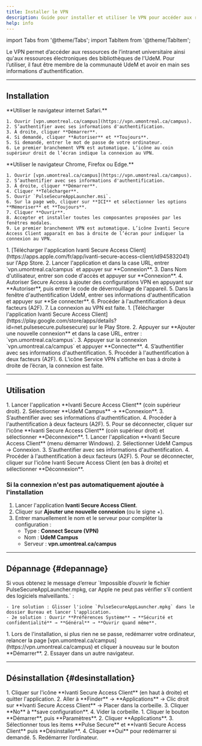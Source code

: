 ```yaml
---
title: Installer le VPN
description: Guide pour installer et utiliser le VPN pour accéder aux ressources électroniques des bibliothèques UdeM.
help: info
---
```


import Tabs from '@theme/Tabs';
import TabItem from '@theme/TabItem';


Le VPN permet d’accéder aux ressources de l’intranet universitaire ainsi qu'aux ressources électroniques des bibliothèques de l'UdeM. Pour l’utiliser, il faut être membre de la communauté UdeM et avoir en main ses informations d'authentification.

---

## Installation

<Tabs groupId="os">
  <TabItem value="macos" label="macOS">
    **Utiliser le navigateur internet Safari.**

    1. Ouvrir [vpn.umontreal.ca/campus](https://vpn.umontreal.ca/campus).
    2. S’authentifier avec ses informations d'authentification.
    3. À droite, cliquer **Démarrer**.
    4. Si demandé, cliquer **Autoriser** et **Toujours**.
    5. Si demandé, entrer le mot de passe de votre ordinateur.
    6. Le premier branchement VPN est automatique. L’icône au coin supérieur droit de l’écran indique la connexion au VPN.
  </TabItem>

  <TabItem value="windows" label="Windows">
    **Utiliser le navigateur Chrome, Firefox ou Edge.**

    1. Ouvrir [vpn.umontreal.ca/campus](https://vpn.umontreal.ca/campus).
    2. S’authentifier avec ses informations d'authentification.
    3. À droite, cliquer **Démarrer**.
    4. Cliquer **Télécharger**.
    5. Ouvrir `PulseSecureAppLauncher.msi`.
    6. Sur la page web, cliquer sur **ICI** et sélectionner les options **Mémoriser** et **Toujours**.
    7. Cliquer **Ouvrir**.
    8. Accepter et installer toutes les composantes proposées par les fenêtres modales.
    9. Le premier branchement VPN est automatique. L’icône Ivanti Secure Access Client apparaît en bas à droite de l’écran pour indiquer la connexion au VPN.
  </TabItem>

  <TabItem value="ios" label="iOS">
    1. [Télécharger l'application Ivanti Secure Access Client](https://apps.apple.com/fr/app/ivanti-secure-access-client/id945832041) sur l'App Store.
    2. Lancer l'application et dans la case URL, entrer `vpn.umontreal.ca/campus` et appuyer sur **Connexion**.
    3. Dans Nom d'utilisateur, entrer son code d'accès et appuyer sur **Connexion**.
    4. Autoriser Secure Access à ajouter des configurations VPN en appuyant sur **Autoriser**, puis entrer le code de déverrouillage de l'appareil.
    5. Dans la fenêtre d'authentification UdeM, entrer ses informations d'authentification et appuyer sur **Se connecter**.
    6. Procéder à l'authentification à deux facteurs (A2F).
    7. La connexion au VPN est faite.
  </TabItem>

  <TabItem value="android" label="Android">
    1. [Télécharger l'application Ivanti Secure Access Client](https://play.google.com/store/apps/details?id=net.pulsesecure.pulsesecure) sur le Play Store.
    2. Appuyer sur **Ajouter une nouvelle connexion** et dans la case URL, entrer : `vpn.umontreal.ca/campus`.
    3. Appuyer sur la connexion `vpn.umontreal.ca/campus` et appuyer **Connecter**.
    4. S’authentifier avec ses informations d'authentification.
    5. Procéder à l'authentification à deux facteurs (A2F).
    6. L’icône Service VPN s’affiche en bas à droite à droite de l’écran, la connexion est faite.
  </TabItem>
</Tabs>

---

## Utilisation

<Tabs groupId="os">
  <TabItem value="macos" label="macOS">
    1. Lancer l'application **Ivanti Secure Access Client** (coin supérieur droit).
    2. Sélectionner **UdeM Campus** → **Connexion**.
    3. S’authentifier avec ses informations d'authentification.
    4. Procéder à l'authentification à deux facteurs (A2F).
    5. Pour se déconnecter, cliquer sur l'icône **Ivanti Secure Access Client** (coin supérieur droit) et sélectionner **Déconnexion**.
  </TabItem>

  <TabItem value="windows" label="Windows">
    1. Lancer l'application **Ivanti Secure Access Client** (menu démarrer Windows).
    2. Sélectionner UdeM Campus → Connexion.
    3. S’authentifier avec ses informations d'authentification.
    4. Procéder à l'authentification à deux facteurs (A2F).
    5. Pour se déconnecter, cliquer sur l'icône Ivanti Secure Access Client (en bas à droite) et sélectionner **Déconnexion**.
  </TabItem>
</Tabs>

### Si la connexion n'est pas automatiquement ajoutée à l'installation

1. Lancer l'application **Ivanti Secure Access Client**.
2. Cliquer sur **Ajouter une nouvelle connexion** (ou le signe +).
3. Entrer manuellement le nom et le serveur pour compléter la configuration :
   - Type : **Connect Secure (VPN)**
   - Nom : **UdeM Campus**
   - Serveur : **vpn.umontreal.ca/campus**

---

## Dépannage {#depannage}

<Tabs groupId="os">
  <TabItem value="macos" label="macOS">
    Si vous obtenez le message d’erreur `Impossible d’ouvrir le fichier PulseSecureAppLauncher.mpkg, car Apple ne peut pas vérifier s’il contient des logiciels malveillants.` :

    - 1re solution : Glisser l'icône `PulseSecureAppLauncher.mpkg` dans le dossier Bureau et lancer l'application.
    - 2e solution : Ouvrir **Préférences Système** → **Sécurité et confidentialité** → **Général** → **Ouvrir quand même**.
  </TabItem>

  <TabItem value="windows" label="Windows">
    1. Lors de l'installation, si plus rien ne se passe, redémarrer votre ordinateur, relancer la page [vpn.umontreal.ca/campus](https://vpn.umontreal.ca/campus) et cliquer à nouveau sur le bouton **Démarrer**.
    2. Essayer dans un autre navigateur.
  </TabItem>
</Tabs>

---

## Désinstallation {#desinstallation}

<Tabs groupId="os">
  <TabItem value="macos" label="macOS">
    1. Cliquer sur l'icône **Ivanti Secure Access Client** (en haut à droite) et quitter l'application.
    2. Aller à **Finder** → **Applications** → Clic droit sur **Ivanti Secure Access Client** → Placer dans la corbeille.
    3. Cliquer **No** à **save configuration**.
    4. Vider la corbeille.
  </TabItem>

  <TabItem value="windows" label="Windows">
    1. Cliquer le bouton **Démarrer**, puis **Paramètres**.
    2. Cliquer **Applications**.
    3. Sélectionner tous les items **Pulse Secure** et **Ivanti Secure Access Client** puis **Désinstaller**.
    4. Cliquer **Oui** pour redémarrer si demandé.
    5. Redémarrer l’ordinateur.
  </TabItem>
</Tabs>